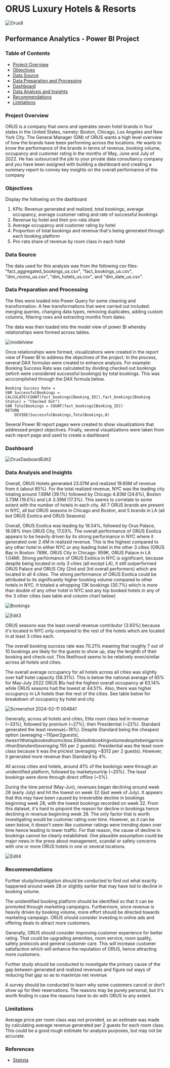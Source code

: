 # ORUS Luxury Hotels & Resorts 

![Orus8](https://github.com/jmwaigom/Hospitality-Analytics/assets/155841258/82627eec-8134-4da8-81a4-be44c78e3bb7)

## Performance Analytics - Power BI Project 
### Table of Contents
- [Project Overview](#project-overview)
- [Objectives](#objectives)
- [Data Source](#data-source)
- [Data Preparation and Processing](#data-preparation-and-processing)
- [Dashboard](#dashboard)
- [Data Analysis and Insights](#data-analysis-and-insights)
- [Recommendations](#recommendations)
- [Limitations](#limitations)
### Project Overview
ORUS is a company that owns and operates seven hotel brands in four states in the United States, namely: Boston, Chicago, Los Angeles and New York City. The General Manager (GM)
of ORUS wants a high level overview of how the brands have been performing across the locations. He wants to know the performance of the brands in terms of revenue, booking volume,
occupancy and customer rating in the months of May, June and July of 2022. He has outsourced the job to your private data consultancy company and you have been assigned with building 
a dashboard and creating a summary report to convey key insights on the overall performance of the company

### Objectives
Display the following on the dashboard
1. KPIs: Revenue generated and realized, total bookings, average occupancy, average customer rating and rate of successful bookings
2. Revenue by hotel and their pro-rata share
3. Average occupancy and customer rating by hotel
4. Proportion of total bookings and revenue that's being generated through each booking platform
5. Pro-rata share of revenue by room class in each hotel

### Data Source
The data used for this analysis was from the following csv files: "fact_aggregated_bookings_us.csv", "fact_bookings_us.csv", "dim_rooms_us.csv", "dim_hotels_us.csv", and "dim_date_us.csv".  

### Data Preparation and Processing
The files were loaded into Power Query for some cleaning and transformation. A few transformations that were carried out included: merging queries, changing data types, removing duplicates, adding custom columns, filtering rows and extracting months from dates.

The data was then loaded into the model view of power BI whereby relationships were formed across tables.

![modelview](https://github.com/jmwaigom/Hospitality-Analytics/assets/155841258/f4da727a-1b75-43cf-a8cd-6053106fb7bd)

Once relationships were formed, visualizations were created in the report view of Power BI to address the objectives of the project. In the process, several DAX formulas were created to enhance analysis. For example: Booking Success Rate was calculated by dividing checked out bookings (which were considered successful bookings) by total bookings. This was acccomplished through the DAX formula below.

```
Booking Success Rate = 
VAR SuccessfulBookings = CALCULATE(COUNT(fact_bookings[Booking_ID]),fact_bookings[Booking Status] = "Checked Out")
VAR TotalBookings = COUNT(fact_bookings[Booking_ID])
RETURN
    DIVIDE(SuccessfulBookings,TotalBookings,0)

```
Several Power BI report pages were created to show visualizations that addressed project objectives. Finally, several visualizations were taken from each report page and used to create a dashboard


### Dashboard
![OrusDasboardEdit2](https://github.com/jmwaigom/Hospitality-Analytics/assets/155841258/d8f9acfd-cdff-43db-bc79-df72e4551a86)

### Data Analysis and Insights
Overall, ORUS Hotels generated 23.07M and realized 19.65M of revenue from it (about 85%). For the total realized revenue, NYC was the leading city totaling around 7.69M (39.1%) followed by Chicago 4.83M (24.6%), Boston 3.73M (19.0%) and LA 3.39M (17.3%). This seems to correlate to some extent with the number of hotels in each city. All 7 ORUS brands are present in NYC, all but ORUS seasons in Chicago and Boston, and 5 brands in LA (all but ORUS Exotica and ORUS Seasons)

Overall, ORUS Exotica was leading by 18.54%, followed by Orus Palace, 18.08% then ORUS City, 17.03%. The overall performance of ORUS Exotica appears to be heavily driven by its strong performance in NYC where it generated over 2.4M in realized revenue. This is the highest compared to any other hotel in either NYC or any leading hotel in the other 3 cities (ORUS Bay in Boston: 788K, ORUS City in Chicago: 959K, ORUS Palace in LA 1.04M). Strong performance of ORUS Exotica in NYC is significant, because despite being located in only 3 cities (all except LA), it still outperformed ORUS Palace and ORUS City (2nd and 3rd overall performers) which are located in all 4 cities. The strong performance of ORUS Exotica could be attributed to its significantly higher booking volume compared to other hotels in NYC. It totaled a whopping 13K bookings (30.7%) which is more than double of any other hotel in NYC and any top booked hotels in any of the 3 other cities (see table and column chart below)

![Bookings](https://github.com/jmwaigom/Hospitality-Analytics/assets/155841258/3db74e64-3f95-4390-bf14-7f7500a8210d)

![Edit3](https://github.com/jmwaigom/Hospitality-Analytics/assets/155841258/7648529d-f0c7-4aff-9ca6-70bb7787d9ed)

ORUS seasons was the least overall revenue contributor (3.93%) because it's located in NYC only compared to the rest of the hotels which are located in at least 3 cities each.

The overall booking success rate was 70.21% meaning that roughly 7 out of 10 bookings are likely for the guests to show up, stay the lenghth of their booking and check-out. This likelihood seems to be relatively even/similar across all hotels and cities. 

The overall average occupancy for all hotels across all cities was slightly over half hotel capacity (58.31%). This is below the national average of 65% for May-July 2022  ORUS Blu had the highest overall occupancy at 63.14% while ORUS seasons had the lowest at 44.51%. Also, there was higher occupancy in LA hotels than the rest of the cities. See table below for breakdown of occupancy by hotel and city

![Screenshot 2024-02-11 004841](https://github.com/jmwaigom/Hospitality-Analytics/assets/155841258/4311da80-be44-4eee-96d5-84cae817bab4)

Generally, across all hotels and cities, Elite room class led in revenue (~33%), followed by premium (~27%), then Presidential (~22%). Standard generated the least revenue(~18%). Despite Standard being the cheapest option (averaging ~$110 per 2 guests), it wasn't the top booked room class. Elite led in booking volume despite being pricier than Standard (averaging ~$155 per 2 guests). Presidential was the least room class because it was the priciest (averaging ~$312 per 2 guests). However, it generated more revenue than Standard by 4%.

All across cities and hotels, around 41% of the bookings were through an unidentified platform, followed by marketyourtrip (~20%). The least bookings were done through direct offline (~5%).

During the time period (May-Jun), revenues began declining around week 28 (early July) and hit the lowest on week 32 (last week of July). It appears that this may have been caused by irreversible decline in bookings beginning week 28, with the lowest bookings recorded on week 32. From this dataset, it's hard to pinpoint the reason for decline in bookings hence declining in revenue beginning week 28. The only factor that is worth investigating would be customer rating over time. However, as it can be seen below, it doesn't seem like customer ratings were trending down over time hence leading to lower traffic. For that reason, the cause of decline in bookings cannot be clearly established. One plausible assumption could be major news in the press about management, scandal or safety concerns with one or more ORUS hotels in one or several locations.   

![Edit4](https://github.com/jmwaigom/Hospitality-Analytics/assets/155841258/d71ab627-b034-4391-81ad-ccd3acdbb5ed)

### Recommendations
Further study/investigation should be conducted to find out what exactly happened around week 28 or slightly earlier that may have led to decline in booking volume. 

The unidentified booking platform should be identified so that it can be promoted through marketing campaigns. Furthermore, since revenue is heavily driven by booking volume, more effort should be directed towards marketing campaign. ORUS should consider investing in online ads and offering deals to attract more customers.

Generally, ORUS should consider improving customer experience for better rating. That could be upgrading amenities, room service, room quality, safety protocols and general customer care. This will increase customer satisfaction which will enhance the reputation of ORUS, hence attracting more customers.

Further study should be conducted to investigate the primary cause of the gap between generated and realized revenues and figure out ways of reducing that gap so as to maximize net revenue

A survey should be conducted to learn why some customers cancel or don't show up for their reservations. The reasons may be purely personal, but it's worth finding in case the reasons have to do with ORUS to any extent.


### Limitations
Average price per room class was not provided, so an estimate was made by calculating average revenue generated per 2 guests for each room class. This could be a good rough estimate for analysis purposes, but may not be accurate.

### References
- [Statista](https://www.statista.com/statistics/206546/us-hotels-occupancy-rate-by-month)


